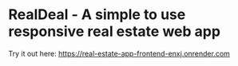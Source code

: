 # RealDeal - A simple to use responsive real estate web app
Try it out here: https://real-estate-app-frontend-enxj.onrender.com
